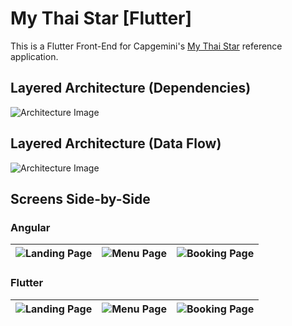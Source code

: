 # My Thai Star [Flutter]

This is a Flutter Front-End for Capgemini's [My Thai Star](https://github.com/devonfw/my-thai-star) reference application.

## Layered Architecture (Dependencies) 
![Architecture Image](https://github.com/Fasust/my-thai-star-flutter/blob/master/.additional_material/mts-architecture-dependencies-v201.PNG)

## Layered Architecture (Data Flow)
![Architecture Image](https://github.com/Fasust/my-thai-star-flutter/blob/master/.additional_material/mts-architecture-v201.png)

## Screens Side-by-Side
### Angular
| ![Landing Page](https://github.com/Fasust/my-thai-star-flutter/blob/master/.additional_material/og_screens/landing.png) | ![Menu Page](https://github.com/Fasust/my-thai-star-flutter/blob/master/.additional_material/og_screens/menu.png) | ![Booking Page](https://github.com/Fasust/my-thai-star-flutter/blob/master/.additional_material/og_screens/booking_top.png) |
| ----------------------------------------------------------------------------------------------------------------------- | ----------------------------------------------------------------------------------------------------------------- | --------------------------------------------------------------------------------------------------------------------------- |

### Flutter
| ![Landing Page](https://github.com/Fasust/my-thai-star-flutter/blob/master/.additional_material/flutter_screens/landing.jpg) | ![Menu Page](https://github.com/Fasust/my-thai-star-flutter/blob/master/.additional_material/flutter_screens/menu.jpg) | ![Booking Page](https://github.com/Fasust/my-thai-star-flutter/blob/master/.additional_material/flutter_screens/booking.jpg) |
| ---------------------------------------------------------------------------------------------------------------------------- | ---------------------------------------------------------------------------------------------------------------------- | ---------------------------------------------------------------------------------------------------------------------------- |